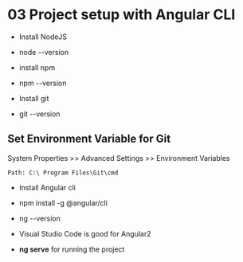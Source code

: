 # 03 Project setup with Angular CLI

- Install NodeJS
- node --version

- install npm
- npm --version

- Install git
- git --version

## Set Environment Variable for Git

System Properties >> Advanced Settings >> Environment Variables

	Path: C:\ Program Files\Git\cmd
- Install Angular cli
- npm install -g @angular/cli
- ng --version

- Visual Studio Code is good for Angular2
- **ng serve** for running the project